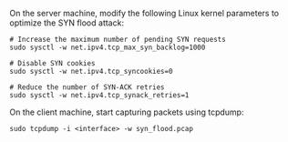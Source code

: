 On the server machine, modify the following Linux kernel parameters to optimize the SYN flood attack:
```
# Increase the maximum number of pending SYN requests
sudo sysctl -w net.ipv4.tcp_max_syn_backlog=1000

# Disable SYN cookies
sudo sysctl -w net.ipv4.tcp_syncookies=0

# Reduce the number of SYN-ACK retries
sudo sysctl -w net.ipv4.tcp_synack_retries=1
```

On the client machine, start capturing packets using tcpdump:
```
sudo tcpdump -i <interface> -w syn_flood.pcap
```
